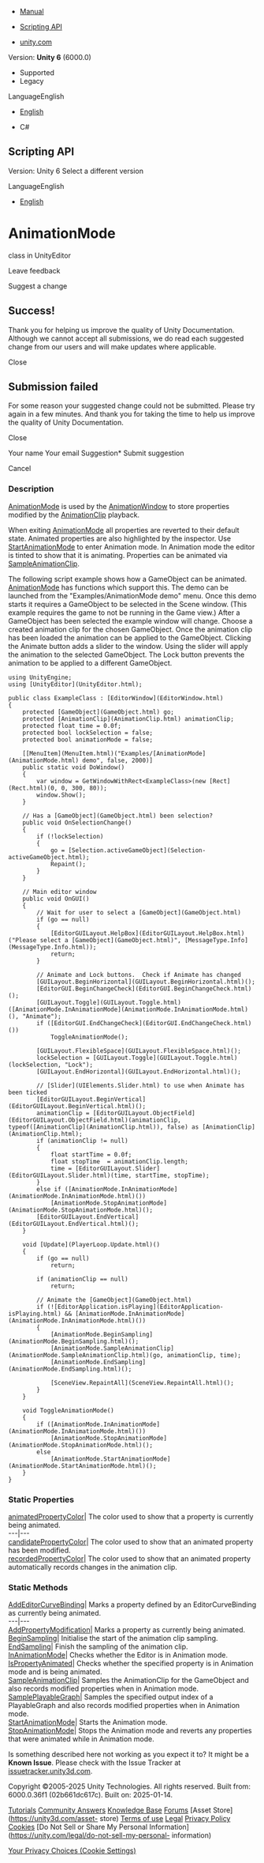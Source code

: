 [ ]()

  * [Manual](../Manual/index.html)
  * [Scripting API](../ScriptReference/index.html)

  * [unity.com](https://unity.com/)

Version: **Unity 6** (6000.0)

  * Supported
  * Legacy

LanguageEnglish

  * [English]()

  * C#

[ ](https://docs.unity3d.com)

## Scripting API

Version: Unity 6 Select a different version

LanguageEnglish

  * [English]()

# AnimationMode

class in UnityEditor

Leave feedback

Suggest a change

## Success!

Thank you for helping us improve the quality of Unity Documentation. Although
we cannot accept all submissions, we do read each suggested change from our
users and will make updates where applicable.

Close

## Submission failed

For some reason your suggested change could not be submitted. Please <a>try
again</a> in a few minutes. And thank you for taking the time to help us
improve the quality of Unity Documentation.

Close

Your name Your email Suggestion* Submit suggestion

Cancel

[ ]()

### Description

[AnimationMode](AnimationMode.html) is used by the
[AnimationWindow](AnimationWindow.html) to store properties modified by the
[AnimationClip](AnimationClip.html) playback.

When exiting [AnimationMode](AnimationMode.html) all properties are reverted
to their default state. Animated properties are also highlighted by the
inspector. Use [StartAnimationMode](AnimationMode.StartAnimationMode.html) to
enter Animation mode. In Animation mode the editor is tinted to show that it
is animating. Properties can be animated via
[SampleAnimationClip](AnimationMode.SampleAnimationClip.html).  
  
The following script example shows how a GameObject can be animated.
[AnimationMode](AnimationMode.html) has functions which support this. The demo
can be launched from the "Examples/AnimationMode demo" menu. Once this demo
starts it requires a GameObject to be selected in the Scene window. (This
example requires the game to not be running in the Game view.) After a
GameObject has been selected the example window will change. Choose a created
animation clip for the chosen GameObject. Once the animation clip has been
loaded the animation can be applied to the GameObject. Clicking the Animate
button adds a slider to the window. Using the slider will apply the animation
to the selected GameObject. The Lock button prevents the animation to be
applied to a different GameObject.

    
    
    using UnityEngine;
    using [UnityEditor](UnityEditor.html);  
      
    public class ExampleClass : [EditorWindow](EditorWindow.html)
    {
        protected [GameObject](GameObject.html) go;
        protected [AnimationClip](AnimationClip.html) animationClip;
        protected float time = 0.0f;
        protected bool lockSelection = false;
        protected bool animationMode = false;  
      
        [[MenuItem](MenuItem.html)("Examples/[AnimationMode](AnimationMode.html) demo", false, 2000)]
        public static void DoWindow()
        {
            var window = GetWindowWithRect<ExampleClass>(new [Rect](Rect.html)(0, 0, 300, 80));
            window.Show();
        }  
      
        // Has a [GameObject](GameObject.html) been selection?
        public void OnSelectionChange()
        {
            if (!lockSelection)
            {
                go = [Selection.activeGameObject](Selection-activeGameObject.html);
                Repaint();
            }
        }  
      
        // Main editor window
        public void OnGUI()
        {
            // Wait for user to select a [GameObject](GameObject.html)
            if (go == null)
            {
                [EditorGUILayout.HelpBox](EditorGUILayout.HelpBox.html)("Please select a [GameObject](GameObject.html)", [MessageType.Info](MessageType.Info.html));
                return;
            }  
      
            // Animate and Lock buttons.  Check if Animate has changed
            [GUILayout.BeginHorizontal](GUILayout.BeginHorizontal.html)();
            [EditorGUI.BeginChangeCheck](EditorGUI.BeginChangeCheck.html)();
            [GUILayout.Toggle](GUILayout.Toggle.html)([AnimationMode.InAnimationMode](AnimationMode.InAnimationMode.html)(), "Animate");
            if ([EditorGUI.EndChangeCheck](EditorGUI.EndChangeCheck.html)())
                ToggleAnimationMode();  
      
            [GUILayout.FlexibleSpace](GUILayout.FlexibleSpace.html)();
            lockSelection = [GUILayout.Toggle](GUILayout.Toggle.html)(lockSelection, "Lock");
            [GUILayout.EndHorizontal](GUILayout.EndHorizontal.html)();  
      
            // [Slider](UIElements.Slider.html) to use when Animate has been ticked
            [EditorGUILayout.BeginVertical](EditorGUILayout.BeginVertical.html)();
            animationClip = [EditorGUILayout.ObjectField](EditorGUILayout.ObjectField.html)(animationClip, typeof([AnimationClip](AnimationClip.html)), false) as [AnimationClip](AnimationClip.html);
            if (animationClip != null)
            {
                float startTime = 0.0f;
                float stopTime  = animationClip.length;
                time = [EditorGUILayout.Slider](EditorGUILayout.Slider.html)(time, startTime, stopTime);
            }
            else if ([AnimationMode.InAnimationMode](AnimationMode.InAnimationMode.html)())
                [AnimationMode.StopAnimationMode](AnimationMode.StopAnimationMode.html)();
            [EditorGUILayout.EndVertical](EditorGUILayout.EndVertical.html)();
        }  
      
        void [Update](PlayerLoop.Update.html)()
        {
            if (go == null)
                return;  
      
            if (animationClip == null)
                return;  
      
            // Animate the [GameObject](GameObject.html)
            if (![EditorApplication.isPlaying](EditorApplication-isPlaying.html) && [AnimationMode.InAnimationMode](AnimationMode.InAnimationMode.html)())
            {
                [AnimationMode.BeginSampling](AnimationMode.BeginSampling.html)();
                [AnimationMode.SampleAnimationClip](AnimationMode.SampleAnimationClip.html)(go, animationClip, time);
                [AnimationMode.EndSampling](AnimationMode.EndSampling.html)();  
      
                [SceneView.RepaintAll](SceneView.RepaintAll.html)();
            }
        }  
      
        void ToggleAnimationMode()
        {
            if ([AnimationMode.InAnimationMode](AnimationMode.InAnimationMode.html)())
                [AnimationMode.StopAnimationMode](AnimationMode.StopAnimationMode.html)();
            else
                [AnimationMode.StartAnimationMode](AnimationMode.StartAnimationMode.html)();
        }
    }
    

### Static Properties

[animatedPropertyColor](AnimationMode-animatedPropertyColor.html)| The color
used to show that a property is currently being animated.  
---|---  
[candidatePropertyColor](AnimationMode-candidatePropertyColor.html)| The color
used to show that an animated property has been modified.  
[recordedPropertyColor](AnimationMode-recordedPropertyColor.html)| The color
used to show that an animated property automatically records changes in the
animation clip.  
  
### Static Methods

[AddEditorCurveBinding](AnimationMode.AddEditorCurveBinding.html)| Marks a
property defined by an EditorCurveBinding as currently being animated.  
---|---  
[AddPropertyModification](AnimationMode.AddPropertyModification.html)| Marks a
property as currently being animated.  
[BeginSampling](AnimationMode.BeginSampling.html)| Initialise the start of the
animation clip sampling.  
[EndSampling](AnimationMode.EndSampling.html)| Finish the sampling of the
animation clip.  
[InAnimationMode](AnimationMode.InAnimationMode.html)| Checks whether the
Editor is in Animation mode.  
[IsPropertyAnimated](AnimationMode.IsPropertyAnimated.html)| Checks whether
the specified property is in Animation mode and is being animated.  
[SampleAnimationClip](AnimationMode.SampleAnimationClip.html)| Samples the
AnimationClip for the GameObject and also records modified properties when in
Animation mode.  
[SamplePlayableGraph](AnimationMode.SamplePlayableGraph.html)| Samples the
specified output index of a PlayableGraph and also records modified properties
when in Animation mode.  
[StartAnimationMode](AnimationMode.StartAnimationMode.html)| Starts the
Animation mode.  
[StopAnimationMode](AnimationMode.StopAnimationMode.html)| Stops the Animation
mode and reverts any properties that were animated while in Animation mode.  
  
Is something described here not working as you expect it to? It might be a
**Known Issue**. Please check with the Issue Tracker at
[issuetracker.unity3d.com](https://issuetracker.unity3d.com).

Copyright ©2005-2025 Unity Technologies. All rights reserved. Built from:
6000.0.36f1 (02b661dc617c). Built on: 2025-01-14.

[Tutorials](https://unity3d.com/learn) [Community
Answers](https://answers.unity3d.com) [Knowledge
Base](https://support.unity3d.com/hc/en-us)
[Forums](https://forum.unity3d.com) [Asset Store](https://unity3d.com/asset-
store) [Terms of use](https://docs.unity3d.com/Manual/TermsOfUse.html)
[Legal](https://unity.com/legal) [Privacy
Policy](https://unity.com/legal/privacy-policy)
[Cookies](https://unity.com/legal/cookie-policy) [Do Not Sell or Share My
Personal Information](https://unity.com/legal/do-not-sell-my-personal-
information)

[Your Privacy Choices (Cookie Settings)](javascript:void\(0\);)

